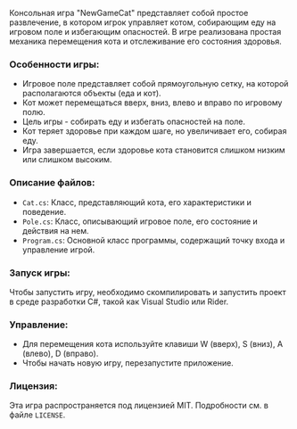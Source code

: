 Консольная игра "NewGameCat" представляет собой простое развлечение, в котором игрок управляет котом, собирающим еду на игровом поле и избегающим опасностей. В игре реализована простая механика перемещения кота и отслеживание его состояния здоровья.

### Особенности игры:
- Игровое поле представляет собой прямоугольную сетку, на которой располагаются объекты (еда и кот).
- Кот может перемещаться вверх, вниз, влево и вправо по игровому полю.
- Цель игры - собирать еду и избегать опасностей на поле.
- Кот теряет здоровье при каждом шаге, но увеличивает его, собирая еду.
- Игра завершается, если здоровье кота становится слишком низким или слишком высоким.

### Описание файлов:
- `Cat.cs`: Класс, представляющий кота, его характеристики и поведение.
- `Pole.cs`: Класс, описывающий игровое поле, его состояние и действия на нем.
- `Program.cs`: Основной класс программы, содержащий точку входа и управление игрой.

### Запуск игры:
Чтобы запустить игру, необходимо скомпилировать и запустить проект в среде разработки C#, такой как Visual Studio или Rider.

### Управление:
- Для перемещения кота используйте клавиши W (вверх), S (вниз), A (влево), D (вправо).
- Чтобы начать новую игру, перезапустите приложение.

### Лицензия:
Эта игра распространяется под лицензией MIT. Подробности см. в файле `LICENSE`.

